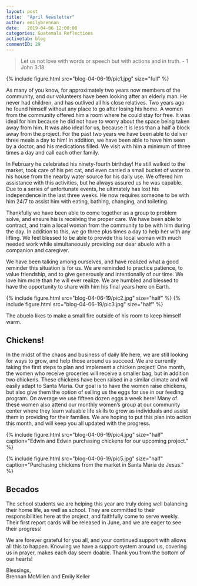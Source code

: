 ```yaml
---
layout: post
title:  "April Newsletter"
author: emilybrennan
date:   2019-04-06 12:00:00
categories: Guatemala Reflections
activetab: blog
commentID: 29
---
```



> Let us not love with words or speech but with actions and in truth.
> \- 1 John 3:18

{% include figure.html src="blog-04-06-19/pic1.jpg" size="full" %}

As many of you know, for approximately two years now members of the community, and our volunteers have been looking after an elderly man. He never had children, and has outlived all his close relatives. Two years ago he found himself without any place to go after losing his home. A women from the community offered him a room where he could stay for free. It was ideal for him because he did not have to worry about the space being taken away from him. It was also ideal for us, because it is less than a half a block away from the project. For the past two years we have been able to deliver three meals a day to him! In addition, we have been able to have him seen by a doctor, and his medications filled. We visit with him a minimum of three times a day and call each other family. 

In February he celebrated his ninety-fourth birthday! He still walked to the market, took care of his pet cat, and even carried a small bucket of water to his house from the nearby water source for his daily use. We offered him assistance with this activities, but he always assured us he was capable.  Due to a series of unfortunate events, he ultimately has lost his independence in the last three weeks. He now requires someone to be with him 24/7 to assist him with eating, bathing, changing, and toileting. 

Thankfully we have been able to come together as a group to problem solve, and ensure his is receiving the proper care. We have been able to contract, and train a local woman from the community to be with him during the day. In addition to this, we go three plus times a day to help her with any lifting. We feel blessed to be able to provide this local woman with much needed work while simultaneously providing our dear abuelo with a companion and caregiver.

We have been talking among ourselves, and have realized what a good reminder this situation is for us. We are reminded to practice patience, to value friendship, and to give generously and intentionally of our time. We love him more than he will ever realize. We are humbled and blessed to have the opportunity to share with him his final years here on Earth.

{% include figure.html src="blog-04-06-19/pic2.jpg" size="half" %}
{% include figure.html src="blog-04-06-19/pic3.jpg" size="half" %}

The abuelo likes to make a small fire outside of his room to keep himself warm. 

## Chickens!

In the midst of the chaos and business of daily life here, we are still looking for ways to grow, and help those around us succeed. We are currently taking the first steps to plan and implement a chicken project! One month, the women who receive groceries will receive a smaller bag, but in addition two chickens. These chickens have been raised in a similar climate and will easily adapt to Santa Maria. Our goal is to have the women raise chickens, but also give them the option of selling us the eggs for use in our feeding program. On average we use fifteen dozen eggs a week here! Many of these women also attend our monthly women’s group at our community center where they learn valuable life skills to grow as individuals and assist them in providing for their families. We are hoping to put this plan into action this month, and will keep you all updated with the progress. 

{% include figure.html src="blog-04-06-19/pic4.jpg" size="half" caption="Edwin and Edwin purchasing chickens for our upcoming project." %}

{% include figure.html src="blog-04-06-19/pic5.jpg" size="half" caption="Purchasing chickens from the market in Santa Maria de Jesus." %} 

## Becados

The school students we are helping this year are truly doing well balancing their home life, as well as school. They are committed to their responsibilities here at the project, and faithfully come to serve weekly. Their first report cards will be released in June, and we are eager to see their progress! 

We are forever grateful for you all, and your continued support with allows all this to happen. Knowing we have a support system around us, covering us in prayer, makes each day seem doable. Thank you from the bottom of our hearts!

<p class='meta'>
Blessings, <br>
Brennan McMillen and Emily Keller
</p>